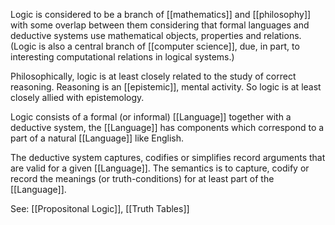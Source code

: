 Logic is considered to be a branch of [[mathematics]] and [[philosophy]] with some overlap between them considering that formal languages and deductive systems use mathematical objects, properties and relations. (Logic is also a central branch of [[computer science]], due, in part, to interesting computational relations in logical systems.)

Philosophically, logic is at least closely related to the study of correct reasoning. Reasoning is an [[epistemic]], mental activity. So logic is at least closely allied with epistemology.

Logic consists of a formal (or informal) [[Language]] together with a deductive system, the [[Language]] has components which correspond to a part of a natural [[Language]] like English.

The deductive system captures, codifies or simplifies record arguments that are valid for a given [[Language]]. The semantics is to capture, codify or record the meanings (or truth-conditions) for at least part of the [[Language]].

See: [[Propositonal Logic]], [[Truth Tables]]
